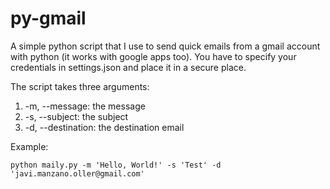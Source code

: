 # py-gmail

A simple python script that I use to send quick emails from a gmail account with python (it works with google apps too). You have to specify your credentials in settings.json and place it in a secure place.

The script takes three arguments:
1. -m, --message: the message
2. -s, --subject: the subject
3. -d, --destination: the destination email

Example:

    python maily.py -m 'Hello, World!' -s 'Test' -d 'javi.manzano.oller@gmail.com'
